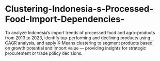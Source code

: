# Clustering-Indonesia-s-Processed-Food-Import-Dependencies-
To analyze Indonesia’s import trends of processed food and agro-products from 2013 to 2023, identify top-performing and declining products using CAGR analysis, and apply K-Means clustering to segment products based on growth potential and import value — providing insights for strategic procurement or trade policy decisions.
